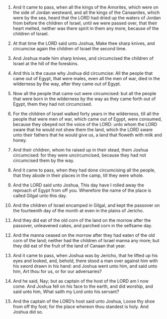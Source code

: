 1. And it came to pass, when all the kings of the Amorites, which
were on the side of Jordan westward, and all the kings of the
Canaanites, which were by the sea, heard that the LORD had dried up
the waters of Jordan from before the children of Israel, until we were
passed over, that their heart melted, neither was there spirit in them
any more, because of the children of Israel.

2. At that time the LORD said unto Joshua, Make thee sharp knives,
and circumcise again the children of Israel the second time.

3. And Joshua made him sharp knives, and circumcised the children of
Israel at the hill of the foreskins.

4. And this is the cause why Joshua did circumcise: All the people
that came out of Egypt, that were males, even all the men of war, died
in the wilderness by the way, after they came out of Egypt.

5. Now all the people that came out were circumcised: but all the
people that were born in the wilderness by the way as they came forth
out of Egypt, them they had not circumcised.

6. For the children of Israel walked forty years in the wilderness,
till all the people that were men of war, which came out of Egypt,
were consumed, because they obeyed not the voice of the LORD: unto
whom the LORD sware that he would not shew them the land, which the
LORD sware unto their fathers that he would give us, a land that
floweth with milk and honey.

7. And their children, whom he raised up in their stead, them Joshua
circumcised: for they were uncircumcised, because they had not
circumcised them by the way.

8. And it came to pass, when they had done circumcising all the
people, that they abode in their places in the camp, till they were
whole.

9. And the LORD said unto Joshua, This day have I rolled away the
reproach of Egypt from off you. Wherefore the name of the place is
called Gilgal unto this day.

10. And the children of Israel encamped in Gilgal, and kept the
passover on the fourteenth day of the month at even in the plains of
Jericho.

11. And they did eat of the old corn of the land on the morrow after
the passover, unleavened cakes, and parched corn in the selfsame day.

12. And the manna ceased on the morrow after they had eaten of the
old corn of the land; neither had the children of Israel manna any
more; but they did eat of the fruit of the land of Canaan that year.

13. And it came to pass, when Joshua was by Jericho, that he lifted
up his eyes and looked, and, behold, there stood a man over against
him with his sword drawn in his hand: and Joshua went unto him, and
said unto him, Art thou for us, or for our adversaries?

14. And he
said, Nay; but as captain of the host of the LORD am I now come. And
Joshua fell on his face to the earth, and did worship, and said unto
him, What saith my Lord unto his servant?

15. And the captain of the
LORD’s host said unto Joshua, Loose thy shoe from off thy foot; for
the place whereon thou standest is holy. And Joshua did so.